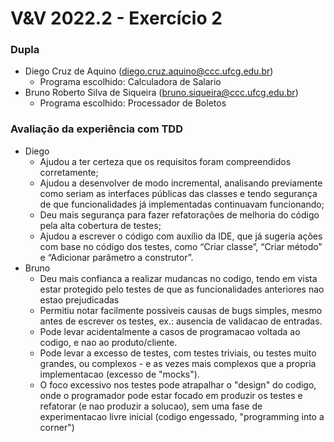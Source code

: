 # V&V 2022.2 - Exercício 2

### Dupla

- Diego Cruz de Aquino (diego.cruz.aquino@ccc.ufcg.edu.br)
  - Programa escolhido: Calculadora de Salario
- Bruno Roberto Silva de Siqueira (bruno.siqueira@ccc.ufcg.edu.br)
  - Programa escolhido: Processador de Boletos

### Avaliação da experiência com TDD

- Diego
  - Ajudou a ter certeza que os requisitos foram compreendidos corretamente;
  - Ajudou a desenvolver de modo incremental, analisando previamente como seriam as interfaces públicas das classes e tendo segurança de que funcionalidades já implementadas continuavam funcionando;
  - Deu mais segurança para fazer refatorações de melhoria do código pela alta cobertura de testes;
  - Ajudou a escrever o código com auxílio da IDE, que já sugeria ações com base no código dos testes, como “Criar classe”, “Criar método” e “Adicionar parâmetro a construtor”.
- Bruno
  - Deu mais confianca a realizar mudancas no codigo, tendo em vista estar protegido pelo testes de que as funcionalidades anteriores nao estao prejudicadas
  - Permitiu notar facilmente possiveis causas de bugs simples, mesmo antes de escrever os testes, ex.: ausencia de validacao de entradas.
  - Pode levar acidentalmente a casos de programacao voltada ao codigo, e nao ao produto/cliente.
  - Pode levar a excesso de testes, com testes triviais, ou testes muito grandes, ou complexos - e as vezes mais complexos que a propria implementacao (excesso de "mocks").
  - O foco excessivo nos testes pode atrapalhar o "design" do codigo, onde o programador pode estar focado em produzir os testes e refatorar (e nao produzir a solucao), sem uma fase de experimentacao livre inicial (codigo engessado, "programming into a corner")
